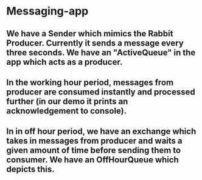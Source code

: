 # Messaging-app 

## We have a Sender which mimics the Rabbit Producer. Currently it sends a message every three seconds. We have an "ActiveQueue" in the app which acts as a producer.

## In the working hour period, messages from producer are consumed instantly and processed further (in our demo it prints an acknowledgement to console). 

## In in off hour period, we have an exchange which takes in messages from producer and waits a given amount of time before sending them to consumer. We have an OffHourQueue which depicts this.
